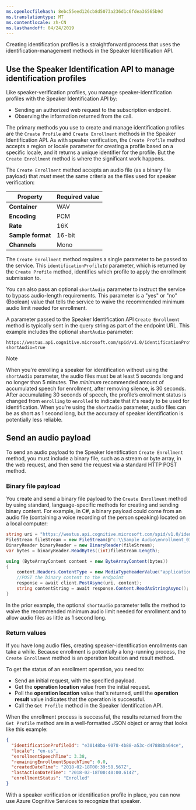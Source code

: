 ```yaml
---
ms.openlocfilehash: 8ebc55eed126cb8d5073a236d1c6fdea36565b9d
ms.translationtype: MT
ms.contentlocale: zh-CN
ms.lasthandoff: 04/24/2019
---
```

Creating identification profiles is a straightforward process that uses the identification-management methods in the Speaker Identification API.

## <a name="use-the-speaker-identification-api-to-manage-identification-profiles"></a>Use the Speaker Identification API to manage identification profiles

Like speaker-verification profiles, you manage speaker-identification profiles with the Speaker Identification API by:

- Sending an authorized web request to the subscription endpoint.
- Observing the information returned from the call.

The primary methods you use to create and manage identification profiles are the `Create Profile` and `Create Enrollment` methods in the Speaker Identification API. As with speaker verification, the `Create Profile` method accepts a region or locale parameter for creating a profile based on a specific locale, and it returns a unique identifier for the profile. But the `Create Enrollment` method is where the significant work happens.

The `Create Enrollment` method accepts an audio file (as a binary file payload) that *must* meet the same criteria as the files used for speaker verification:

| Property | Required value |
|----------|----------------|
| **Container** | WAV |
| **Encoding**  | PCM |
| **Rate**      | 16K |
| **Sample format** | 16-bit |
| **Channels**  | Mono |

The `Create Enrollment` method requires a single parameter to be passed to the service. This `identificationProfileId` parameter, which is returned by the `Create Profile` method, identifies which profile to apply the enrollment submission to.

You can also pass an optional `shortAudio` parameter to instruct the service to bypass audio-length requirements. This parameter is a "yes" or "no" (Boolean) value that tells the service to waive the recommended minimum audio limit needed for enrollment.

A parameter passed to the Speaker Identification API `Create Enrollment` method is typically sent in the query string as part of the endpoint URL. This example includes the optional `shortAudio` parameter:

```text
https://westus.api.cognitive.microsoft.com/spid/v1.0/identificationProfiles/{identificationProfileId}/enroll?shortAudio=true
```

> [!NOTE]
> When you're enrolling a speaker for identification without using the `shortAudio` parameter, the audio files must be at least 5 seconds long and no longer than 5 minutes. The *minimum* recommended amount of accumulated speech for enrollment, after removing silence, is 30 seconds. After accumulating 30 seconds of speech, the profile’s enrollment status is changed from `enrolling` to `enrolled` to indicate that it's ready to be used for identification. When you're using the `shortAudio` parameter, audio files can be as short as 1 second long, but the accuracy of speaker identification is potentially less reliable.

## <a name="send-an-audio-payload"></a>Send an audio payload

To send an audio payload to the Speaker Identification `Create Enrollment` method, you must include a binary file, such as a stream or byte array, in the web request, and then send the request via a standard HTTP POST method.

### <a name="binary-file-payload"></a>Binary file payload

You create and send a binary file payload to the `Create Enrollment` method by using standard, language-specific methods for creating and sending binary content. For example, in C#, a binary payload could come from an audio file (containing a voice recording of the person speaking) located on a local computer:

```csharp
string uri = "https://westus.api.cognitive.microsoft.com/spid/v1.0/identificationProfiles/{identificationProfileId}/enroll?shortAudio=true";
FileStream fileStream = new FileStream(@"c:\\Sample Audio\enrollment_01.wav", FileMode.Open, FileAccess.Read);
BinaryReader binaryReader = new BinaryReader(fileStream);
var bytes = binaryReader.ReadBytes((int)fileStream.Length);

using (ByteArrayContent content = new ByteArrayContent(bytes))
{
    content.Headers.ContentType = new MediaTypeHeaderValue("application/octet-stream");
    //POST the binary content to the endpoint
    response = await client.PostAsync(uri, content);
    string contentString = await response.Content.ReadAsStringAsync();
}
```

In the prior example, the optional `shortAudio` parameter tells the method to waive the recommended minimum audio limit needed for enrollment and to allow audio files as little as 1 second long.

### <a name="return-values"></a>Return values

If you have long audio files, creating speaker-identification enrollments can take a while. Because enrollment is potentially a long-running process, the `Create Enrollment` method is an operation location and result method.

To get the status of an enrollment operation, you need to:

- Send an initial request, with the specified payload.
- Get the **operation location** value from the initial request.
- Poll the **operation location** value that's returned, until the **operation result** value indicates that the operation is successful.
- Call the `Get Profile` method in the Speaker Identification API.

When the enrollment process is successful, the results returned from the `Get Profile` method are in a well-formatted JSON object or array that looks like this example:

```json
{
  "identificationProfileId": "e30148ba-9078-4b88-a53c-d47888ba64ce",
  "locale": "en-us",
  "enrollmentSpeechTime": 3.38,
  "remainingEnrollmentSpeechTime": 0.0,
  "createdDateTime": "2018-02-18T00:39:58.567Z",
  "lastActionDateTime": "2018-02-18T00:40:00.614Z",
  "enrollmentStatus": "Enrolled"
}
```

With a speaker verification or identification profile in place, you can now use Azure Cognitive Services to recognize that speaker.